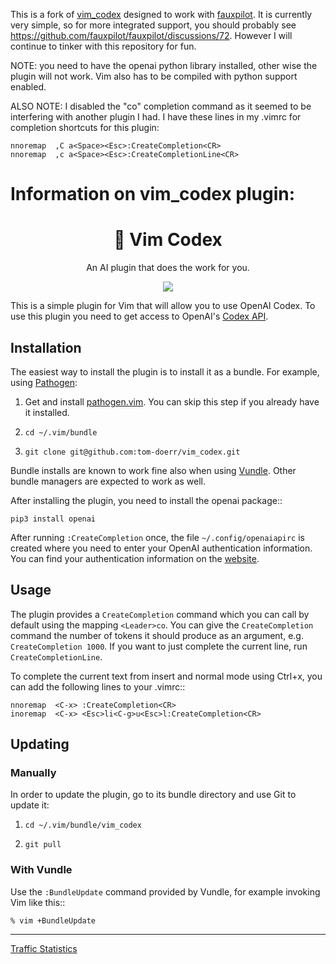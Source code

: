 This is a fork of [vim_codex](https://github.com/tom-doerr/vim_codex) designed to work with [fauxpilot](https://github.com/fauxpilot/fauxpilot). It is currently very simple, so for more integrated support, you should probably see https://github.com/fauxpilot/fauxpilot/discussions/72. However I will continue to tinker with this repository for fun.

NOTE: you need to have the openai python library installed, other wise the plugin will not work. Vim also has to be compiled with python support enabled.

ALSO NOTE: I disabled the "co" completion command as it seemed to be interfering with another plugin I had. I have these lines in my .vimrc for completion shortcuts for this plugin:
```
nnoremap  ,C a<Space><Esc>:CreateCompletion<CR>
nnoremap  ,c a<Space><Esc>:CreateCompletionLine<CR>
```



<h1> Information on vim_codex plugin: </h1>

<h1 align="center">🤖 Vim Codex</h1>

<p align="center">
    An AI plugin that does the work for you.
</p>
<!--
<p align="center">
    <a href="https://github.com/tom-doerr/vim_codex/stargazers"
        ><img
            src="https://img.shields.io/github/stars/tom-doerr/vim_codex?colorA=2c2837&colorB=c9cbff&style=for-the-badge&logo=starship style=flat-square"
            alt="Repository's starts"
    /></a>
    <a href="https://github.com/tom-doerr/vim_codex/issues"
        ><img
            src="https://img.shields.io/github/issues-raw/tom-doerr/vim_codex?colorA=2c2837&colorB=f2cdcd&&style=for-the-badge&logo=starship style=flat-square"
            alt="Issues"
    /></a>
    <a href="https://github.com/tom-doerr/vim_codex/blob/main/LICENSE"
        ><img
            src="https://img.shields.io/github/license/tom-doerr/vim_codex?colorA=2c2837&colorB=b5e8e0&style=for-the-badge&logo=starship style=flat-square"
            alt="License"
    /></a>
</p>-->

<p align="center">
    <img src='https://user-images.githubusercontent.com/31919558/204023837-c753cb9e-88d0-4ad9-bd2f-fdffcc915351.gif'>
</p>

This is a simple plugin for Vim that will allow you to use OpenAI Codex.
To use this plugin you need to get access to OpenAI's [Codex API](https://openai.com/blog/openai-codex/).



## Installation

The easiest way to install the plugin is to install it as a bundle.
For example, using [Pathogen](https://github.com/tpope/vim-pathogen):

1. Get and install [pathogen.vim](https://github.com/tpope/vim-pathogen). You can skip this step
   if you already have it installed.

2. `cd ~/.vim/bundle`

3. `git clone git@github.com:tom-doerr/vim_codex.git`

Bundle installs are known to work fine also when using [Vundle](https://github.com/gmarik/vundle). Other
bundle managers are expected to work as well.



After installing the plugin, you need to install the openai package::
```
pip3 install openai
```

After running `:CreateCompletion` once, the file `~/.config/openaiapirc` is created where you need to enter your OpenAI authentication information.
You can find your authentication information on the [website](https://beta.openai.com/account/api-keys).



## Usage
The plugin provides a `CreateCompletion` command which you can call by default using the mapping 
`<Leader>co`.
You can give the `CreateCompletion` command the number of tokens it should produce as an argument, e.g. `CreateCompletion 1000`.
If you want to just complete the current line, run `CreateCompletionLine`.

To complete the current text from insert and normal mode using Ctrl+x, you can add the following
lines to your .vimrc::
```
nnoremap  <C-x> :CreateCompletion<CR>
inoremap  <C-x> <Esc>li<C-g>u<Esc>l:CreateCompletion<CR>
```


## Updating

### Manually

In order to update the plugin, go to its bundle directory and use
Git to update it:

1. `cd ~/.vim/bundle/vim_codex`

2. `git pull`


### With Vundle

Use the `:BundleUpdate` command provided by Vundle, for example invoking
Vim like this::
```
% vim +BundleUpdate
```

-------------------------------------------------------------------

[Traffic Statistics](https://tom-doerr.github.io/github_repo_stats_data/tom-doerr/vim_codex/latest-report/report.html)


